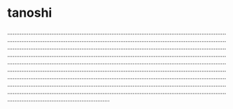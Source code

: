 # tanoshi
......................................................................................................................................................................................................................................................................................................................................................................................................................................................................................................................................................................................................................................................................................................................................................................................................................................................................................................................................................................................................................................................................................................................................................................................................................